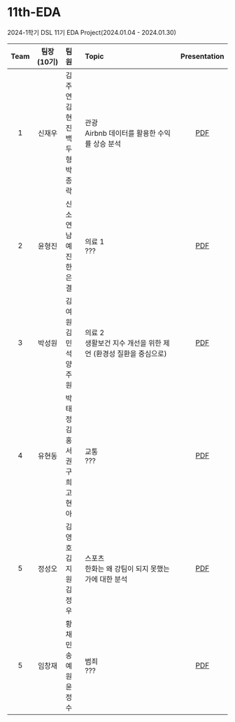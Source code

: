 # 11th-EDA
2024-1학기 DSL 11기 EDA Project(2024.01.04 - 2024.01.30)



|Team|팀장(10기)|팀원|Topic|Presentation|
|:---:|:---:|:---|:---|:---:|
|1|신재우|김주연<br>김현진<br>백두형<br>박종락|관광<br>Airbnb 데이터를 활용한 수익률 상승 분석|[PDF](https://github.com/DataScience-Lab-Yonsei/11th-EDA/blob/main/%EA%B4%80%EA%B4%91/DSL_EDA_%E1%84%80%E1%85%AA%E1%86%AB%E1%84%80%E1%85%AA%E1%86%BC.pdf)|
|2|윤형진|신소연<br>남예진<br>한은결|의료 1<br>???|[PDF](의료1/DSL_EDA_DataMedic.pdf)|
|3|박성원|김여원<br>김민석<br>양주원|의료 2<br>생활보건 지수 개선을 위한 제언 (환경성 질환을 중심으로)|[PDF](의료2/DSL_EDA_의료2.pdf)|
|4|유현동|박태정<br>김홍서<br>권구희<br>고현아|교통<br>???|[PDF](교통/DSL_EDA_교통.pdf)|
|5|정성오|김영호<br>김지원<br>김정우|스포츠<br>한화는 왜 강팀이 되지 못했는가에 대한 분석|[PDF](스포츠/DSL_EDA_스포츠.pdf)|
|5|임창재|황채민<br>송예원<br>윤정수|범죄<br>???|[PDF](범죄/DSL_EDA_범죄.pdf)|

<br><br>
